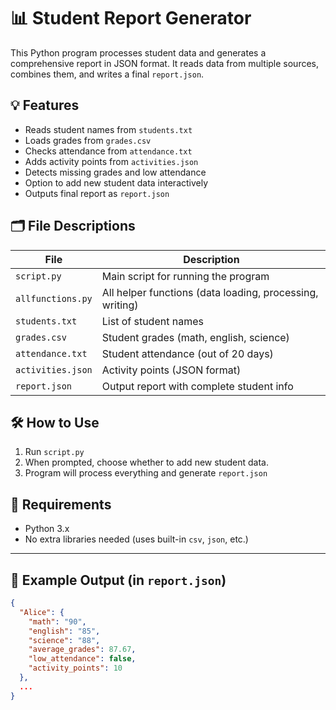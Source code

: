 # 📊 Student Report Generator

This Python program processes student data and generates a comprehensive report in JSON format. It reads data from multiple sources, combines them, and writes a final `report.json`.

## 💡 Features

- Reads student names from `students.txt`
- Loads grades from `grades.csv`
- Checks attendance from `attendance.txt`
- Adds activity points from `activities.json`
- Detects missing grades and low attendance
- Option to add new student data interactively
- Outputs final report as `report.json`

## 🗂️ File Descriptions

| File            | Description                              |
|-----------------|------------------------------------------|
| `script.py`     | Main script for running the program      |
| `allfunctions.py` | All helper functions (data loading, processing, writing) |
| `students.txt`  | List of student names                    |
| `grades.csv`    | Student grades (math, english, science)  |
| `attendance.txt`| Student attendance (out of 20 days)      |
| `activities.json` | Activity points (JSON format)         |
| `report.json`   | Output report with complete student info |

## 🛠️ How to Use

1. Run `script.py`
2. When prompted, choose whether to add new student data.
3. Program will process everything and generate `report.json`

## 📌 Requirements

- Python 3.x
- No extra libraries needed (uses built-in `csv`, `json`, etc.)

---

## 📍 Example Output (in `report.json`)
```json
{
  "Alice": {
    "math": "90",
    "english": "85",
    "science": "88",
    "average_grades": 87.67,
    "low_attendance": false,
    "activity_points": 10
  },
  ...
}
